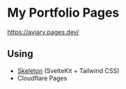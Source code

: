 # My Portfolio Pages

https://aviary.pages.dev/

## Using
- [Skeleton](https://www.skeleton.dev/) (SvelteKit + Tailwind CSS)
- Cloudflare Pages
